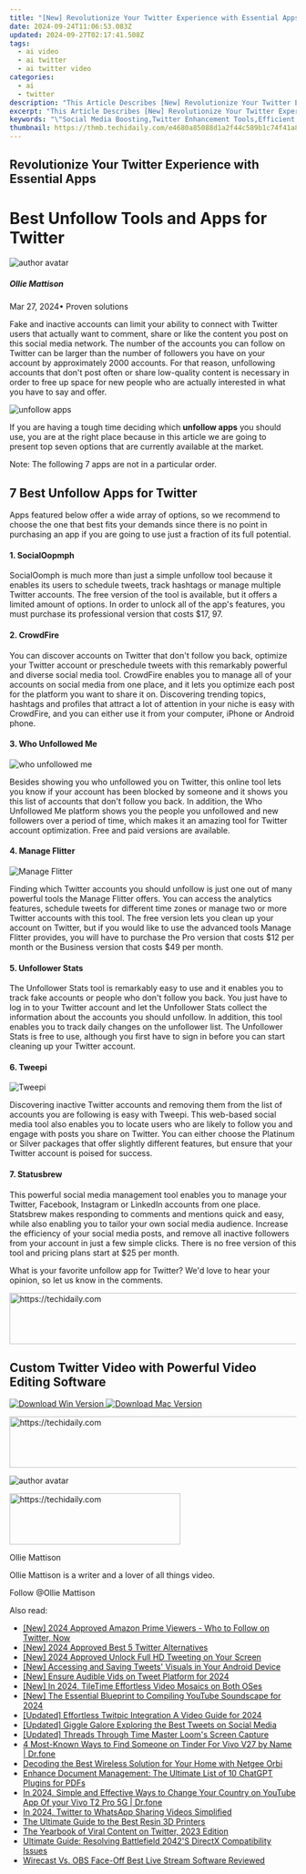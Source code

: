 ```yaml
---
title: "[New] Revolutionize Your Twitter Experience with Essential Apps"
date: 2024-09-24T11:06:53.083Z
updated: 2024-09-27T02:17:41.508Z
tags:
  - ai video
  - ai twitter
  - ai twitter video
categories:
  - ai
  - twitter
description: "This Article Describes [New] Revolutionize Your Twitter Experience with Essential Apps"
excerpt: "This Article Describes [New] Revolutionize Your Twitter Experience with Essential Apps"
keywords: "\"Social Media Boosting,Twitter Enhancement Tools,Efficient Twitter Use,Twitter Power Plug-Ins,Advanced Twitter Features,Twitter Growth Apps,Optimize Twitter Engagement\""
thumbnail: https://thmb.techidaily.com/e4680a85088d1a2f44c589b1c74f41a831760d9eaf6ae422f8b959a2a9262d12.jpg
---
```


## Revolutionize Your Twitter Experience with Essential Apps

# Best Unfollow Tools and Apps for Twitter

![author avatar](https://images.wondershare.com/filmora/article-images/ollie-mattison.jpg)

##### Ollie Mattison

 Mar 27, 2024• Proven solutions

Fake and inactive accounts can limit your ability to connect with Twitter users that actually want to comment, share or like the content you post on this social media network. The number of the accounts you can follow on Twitter can be larger than the number of followers you have on your account by approximately 2000 accounts. For that reason, unfollowing accounts that don't post often or share low-quality content is necessary in order to free up space for new people who are actually interested in what you have to say and offer.

![unfollow apps](https://images.wondershare.com/filmora/article-images/unfollow-apps-twitter.jpg)

If you are having a tough time deciding which **unfollow apps** you should use, you are at the right place because in this article we are going to present top seven options that are currently available at the market.

Note: The following 7 apps are not in a particular order.

## 7 Best Unfollow Apps for Twitter

Apps featured below offer a wide array of options, so we recommend to choose the one that best fits your demands since there is no point in purchasing an app if you are going to use just a fraction of its full potential.

#### 1\. SocialOopmph

SocialOomph is much more than just a simple unfollow tool because it enables its users to schedule tweets, track hashtags or manage multiple Twitter accounts. The free version of the tool is available, but it offers a limited amount of options. In order to unlock all of the app's features, you must purchase its professional version that costs $17, 97.

#### 2\. CrowdFire

You can discover accounts on Twitter that don't follow you back, optimize your Twitter account or preschedule tweets with this remarkably powerful and diverse social media tool. CrowdFire enables you to manage all of your accounts on social media from one place, and it lets you optimize each post for the platform you want to share it on. Discovering trending topics, hashtags and profiles that attract a lot of attention in your niche is easy with CrowdFire, and you can either use it from your computer, iPhone or Android phone.

#### 3\. Who Unfollowed Me

![who unfollowed me](https://images.wondershare.com/filmora/article-images/who-followed-me.png)

Besides showing you who unfollowed you on Twitter, this online tool lets you know if your account has been blocked by someone and it shows you this list of accounts that don't follow you back. In addition, the Who Unfollowed Me platform shows you the people you unfollowed and new followers over a period of time, which makes it an amazing tool for Twitter account optimization. Free and paid versions are available.

#### 4\. Manage Flitter

![Manage Flitter](https://images.wondershare.com/filmora/article-images/manage-flitter.png)

Finding which Twitter accounts you should unfollow is just one out of many powerful tools the Manage Flitter offers. You can access the analytics features, schedule tweets for different time zones or manage two or more Twitter accounts with this tool. The free version lets you clean up your account on Twitter, but if you would like to use the advanced tools Manage Flitter provides, you will have to purchase the Pro version that costs $12 per month or the Business version that costs $49 per month.

#### 5\. Unfollower Stats

The Unfollower Stats tool is remarkably easy to use and it enables you to track fake accounts or people who don't follow you back. You just have to log in to your Twitter account and let the Unfollower Stats collect the information about the accounts you should unfollow. In addition, this tool enables you to track daily changes on the unfollower list. The Unfollower Stats is free to use, although you first have to sign in before you can start cleaning up your Twitter account.

#### 6\. Tweepi

![Tweepi](https://images.wondershare.com/filmora/article-images/tweepi.png)

Discovering inactive Twitter accounts and removing them from the list of accounts you are following is easy with Tweepi. This web-based social media tool also enables you to locate users who are likely to follow you and engage with posts you share on Twitter. You can either choose the Platinum or Silver packages that offer slightly different features, but ensure that your Twitter account is poised for success.

#### 7\. Statusbrew

This powerful social media management tool enables you to manage your Twitter, Facebook, Instagram or LinkedIn accounts from one place. Statsbrew makes responding to comments and mentions quick and easy, while also enabling you to tailor your own social media audience. Increase the efficiency of your social media posts, and remove all inactive followers from your account in just a few simple clicks. There is no free version of this tool and pricing plans start at $25 per month.

What is your favorite unfollow app for Twitter? We'd love to hear your opinion, so let us know in the comments.

<!-- affiliate ads begin -->
<a href="https://unicoeye.pxf.io/c/5597632/2134223/18498" target="_top" id="2134223">
  <img src="//a.impactradius-go.com/display-ad/18498-2134223" border="0" alt="https://techidaily.com" width="728" height="90"/>
</a>
<img height="0" width="0" src="https://unicoeye.pxf.io/i/5597632/2134223/18498" style="position:absolute;visibility:hidden;" border="0" />
<!-- affiliate ads end -->

## Custom Twitter Video with Powerful Video Editing Software

[![Download Win Version](https://images.wondershare.com/filmora/guide/download-btn-win.jpg) ](https://tools.techidaily.com/wondershare/filmora/download/) [![Download Mac Version](https://images.wondershare.com/filmora/guide/download-btn-mac.jpg) ](https://tools.techidaily.com/wondershare/filmora/download/)

<!-- affiliate ads begin -->
<a href="https://ephamedtechinc.pxf.io/c/5597632/2130529/26400" target="_top" id="2130529">
  <img src="//a.impactradius-go.com/display-ad/26400-2130529" border="0" alt="https://techidaily.com" width="728" height="90"/>
</a>
<img height="0" width="0" src="https://ephamedtechinc.pxf.io/i/5597632/2130529/26400" style="position:absolute;visibility:hidden;" border="0" />
<!-- affiliate ads end -->

![author avatar](https://images.wondershare.com/filmora/article-images/ollie-mattison.jpg)

<!-- affiliate ads begin -->
<a href="https://aligracehair.sjv.io/c/5597632/2087248/19272" target="_top" id="2087248">
  <img src="//a.impactradius-go.com/display-ad/19272-2087248" border="0" alt="https://techidaily.com" width="300" height="90"/>
</a>
<img height="0" width="0" src="https://aligracehair.sjv.io/i/5597632/2087248/19272" style="position:absolute;visibility:hidden;" border="0" />
<!-- affiliate ads end -->

Ollie Mattison

Ollie Mattison is a writer and a lover of all things video.

Follow @Ollie Mattison

<ins class="adsbygoogle"
      style="display:block"
      data-ad-client="ca-pub-7571918770474297"
      data-ad-slot="8358498916"
      data-ad-format="auto"
      data-full-width-responsive="true"></ins>

<span class="atpl-alsoreadstyle">Also read:</span>
<div><ul>
<li><a href="https://twitter-videos.techidaily.com/new-2024-approved-amazon-prime-viewers-who-to-follow-on-twitter-now/"><u>[New] 2024 Approved Amazon Prime Viewers - Who to Follow on Twitter, Now</u></a></li>
<li><a href="https://twitter-videos.techidaily.com/new-2024-approved-best-5-twitter-alternatives/"><u>[New] 2024 Approved Best 5 Twitter Alternatives</u></a></li>
<li><a href="https://twitter-videos.techidaily.com/new-2024-approved-unlock-full-hd-tweeting-on-your-screen/"><u>[New] 2024 Approved Unlock Full HD Tweeting on Your Screen</u></a></li>
<li><a href="https://twitter-videos.techidaily.com/new-accessing-and-saving-tweets-visuals-in-your-android-device/"><u>[New] Accessing and Saving Tweets' Visuals in Your Android Device</u></a></li>
<li><a href="https://twitter-videos.techidaily.com/new-ensure-audible-vids-on-tweet-platform-for-2024/"><u>[New] Ensure Audible Vids on Tweet Platform for 2024</u></a></li>
<li><a href="https://instagram-videos.techidaily.com/new-in-2024-tiletime-effortless-video-mosaics-on-both-oses/"><u>[New] In 2024, TileTime Effortless Video Mosaics on Both OSes</u></a></li>
<li><a href="https://youtube-zero.techidaily.com/he-essential-blueprint-to-compiling-youtube-soundscape-for-2024/"><u>[New] The Essential Blueprint to Compiling YouTube Soundscape for 2024</u></a></li>
<li><a href="https://twitter-videos.techidaily.com/updated-effortless-twitpic-integration-a-video-guide-for-2024/"><u>[Updated] Effortless Twitpic Integration A Video Guide for 2024</u></a></li>
<li><a href="https://twitter-videos.techidaily.com/updated-giggle-galore-exploring-the-best-tweets-on-social-media/"><u>[Updated] Giggle Galore Exploring the Best Tweets on Social Media</u></a></li>
<li><a href="https://visual-screen-recording.techidaily.com/updated-threads-through-time-master-looms-screen-capture/"><u>[Updated] Threads Through Time Master Loom's Screen Capture</u></a></li>
<li><a href="https://location-social.techidaily.com/4-most-known-ways-to-find-someone-on-tinder-for-vivo-v27-by-name-drfone-by-drfone-virtual-android/"><u>4 Most-Known Ways to Find Someone on Tinder For Vivo V27 by Name | Dr.fone</u></a></li>
<li><a href="https://buynow-info.techidaily.com/decoding-the-best-wireless-solution-for-your-home-with-netgee-orbi/"><u>Decoding the Best Wireless Solution for Your Home with Netgee Orbi</u></a></li>
<li><a href="https://tech-hub.techidaily.com/enhance-document-management-the-ultimate-list-of-10-chatgpt-plugins-for-pdfs/"><u>Enhance Document Management: The Ultimate List of 10 ChatGPT Plugins for PDFs</u></a></li>
<li><a href="https://fix-guide.techidaily.com/in-2024-simple-and-effective-ways-to-change-your-country-on-youtube-app-of-your-vivo-t2-pro-5g-drfone-by-drfone-virtual-android/"><u>In 2024, Simple and Effective Ways to Change Your Country on YouTube App Of your Vivo T2 Pro 5G | Dr.fone</u></a></li>
<li><a href="https://twitter-videos.techidaily.com/in-2024-twitter-to-whatsapp-sharing-videos-simplified/"><u>In 2024, Twitter to WhatsApp Sharing Videos Simplified</u></a></li>
<li><a href="https://hardware-tips.techidaily.com/the-ultimate-guide-to-the-best-resin-3d-printers/"><u>The Ultimate Guide to the Best Resin 3D Printers</u></a></li>
<li><a href="https://twitter-videos.techidaily.com/the-yearbook-of-viral-content-on-twitter-2023-edition/"><u>The Yearbook of Viral Content on Twitter, 2023 Edition</u></a></li>
<li><a href="https://win-blog.techidaily.com/ultimate-guide-resolving-battlefield-2042s-directx-compatibility-issues/"><u>Ultimate Guide: Resolving Battlefield 2042'S DirectX Compatibility Issues</u></a></li>
<li><a href="https://extra-hints.techidaily.com/wirecast-vs-obs-face-off-best-live-stream-software-reviewed/"><u>Wirecast Vs. OBS Face-Off Best Live Stream Software Reviewed</u></a></li>
</ul></div>

